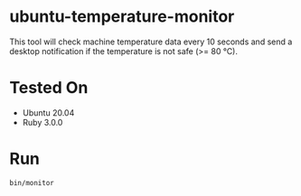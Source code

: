 # ubuntu-temperature-monitor

This tool will check machine temperature data every 10 seconds and send a desktop notification if the temperature is not safe (>= 80 °C).

# Tested On
- Ubuntu 20.04
- Ruby 3.0.0

# Run
```
bin/monitor
```
